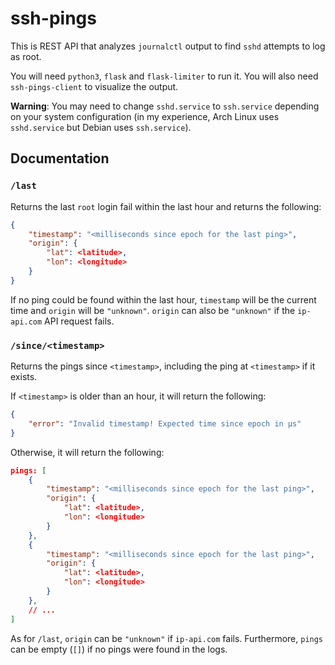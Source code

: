 ssh-pings
=========

This is REST API that analyzes `journalctl` output to find `sshd` attempts to log as root.

You will need `python3`, `flask` and `flask-limiter` to run it. You will also need `ssh-pings-client` to visualize the output.

**Warning**: You may need to change `sshd.service` to `ssh.service` depending on your system configuration (in my experience, Arch Linux uses `sshd.service` but Debian uses `ssh.service`).

Documentation
-------------

### `/last`

Returns the last `root` login fail within the last hour and returns the following:
```JSON
{
    "timestamp": "<milliseconds since epoch for the last ping>",
    "origin": {
        "lat": <latitude>,
        "lon": <longitude>
    }
}
```

If no ping could be found within the last hour, `timestamp` will be the current time and `origin` will be `"unknown"`. `origin` can also be `"unknown"` if the `ip-api.com` API request fails.

### `/since/<timestamp>`

Returns the pings since `<timestamp>`, including the ping at `<timestamp>` if it exists.

If `<timestamp>` is older than an hour, it will return the following:

```JSON
{
    "error": "Invalid timestamp! Expected time since epoch in µs"
}
```

Otherwise, it will return the following:

```JSON
pings: [
    {
        "timestamp": "<milliseconds since epoch for the last ping>",
        "origin": {
            "lat": <latitude>,
            "lon": <longitude>
        }
    },
    {
        "timestamp": "<milliseconds since epoch for the last ping>",
        "origin": {
            "lat": <latitude>,
            "lon": <longitude>
        }
    },
    // ...
]
```

As for `/last`, `origin` can be `"unknown"` if `ip-api.com` fails. Furthermore, `pings` can be empty (`[]`) if no pings were found in the logs.
